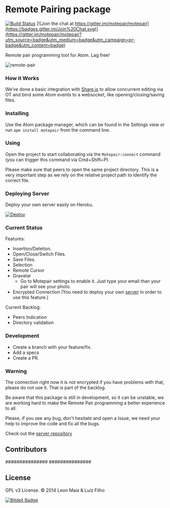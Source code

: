 ﻿# Remote Pairing package

[![Build Status](https://travis-ci.org/motepair/motepair.svg?branch=master)](https://travis-ci.org/motepair/motepair) [![Join the chat at https://gitter.im/motepair/motepair](https://badges.gitter.im/Join%20Chat.svg)](https://gitter.im/motepair/motepair?utm_source=badge&utm_medium=badge&utm_campaign=pr-badge&utm_content=badge)

Remote pair programming tool for Atom. Lag free!

![remote-pair](https://raw.githubusercontent.com/motepair/motepair/master/docs/motepair.gif)

### How it Works
We’ve done a basic integration with  [Share.js](http://sharejs.org/) to allow concurrent editing via OT and bind some Atom events to a websocket, like opening/closing/saving files.

### Installing

Use the Atom package manager, which can be found in the Settings view or
run `apm install motepair` from the command line.


### Using
Open the project to start collaborating via the `Motepair:connect` command
(you can trigger this command via Cmd+Shift+P).

Please make sure that peers to open the same project directory. This is a very important step as we rely on the relative project path to identify the correct file.

### Deploying Server
Deploy your own server easily on Heroku.

[![Deploy](https://www.herokucdn.com/deploy/button.svg)](https://heroku.com/deploy?template=https://github.com/motepair/motepair-server)

### Current Status
Features:
  - Insertion/Deletion.
  - Open/Close/Switch Files.
  - Save Files.
  - Selection
  - Remote Cursor
  - Gravatar
    - Go to Motepair settings to enable it. Just type your email than your pair will see your photo.
  - Encrypted Connection (You need to deploy your own [server](https://github.com/motepair/motepair-server) in order to use this feature.)

Current Backlog:
  - Peers Indication
  - Directory validation

### Development
* Create a branch with your feature/fix.
* Add a specs
* Create a PR.

### Warning
The connection right now it is not encrypted if you have problems with that, please do not use it. That is part of the backlog.

Be aware that this package is still in development, so it can be unstable, we are working hard to make the Remote Pair programming a better experience to all.

Please, if you see any bug, don't hesitate and open a Issue, we need your help to improve the code and fix all the bugs.

Check out the [server repository](https://github.com/motepair/motepair-server)

## Contributors
###############
###############

## License

GPL v3 License. &copy; 2014 Leon Maia & Luiz Filho


[![Bitdeli Badge](https://d2weczhvl823v0.cloudfront.net/motepair/motepair/trend.png)](https://bitdeli.com/free "Bitdeli Badge")

